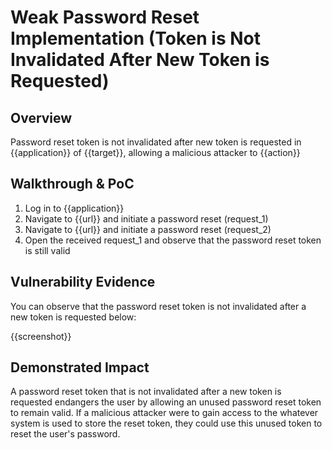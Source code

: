 # Weak Password Reset Implementation (Token is Not Invalidated After New Token is Requested)
## Overview
<!--
Provide a 1-2 sentence description - see http://cveproject.github.io/docs/content/key-details-phrasing.pdf for tips

This format is a good guide:
[VULNTYPE] in [COMPONENT] in [APPLICATION] allows [ATTACKER] to [IMPACT] via [VECTOR]


-->
Password reset token is not invalidated after new token is requested in {{application}} of {{target}}, allowing a malicious attacker to {{action}}

## Walkthrough & PoC
<!--
Provide a step-by-step walkthrough on how to access the vulnerable injection point, and how to exploit the vulnerability.
Adding a dot-pointed walkthrough with relevant screenshots will speed triage time and result in faster rewards!

Example:

1. Login to in-scope asset at <www.bugcrowd.com/login>
1. Browse to account page
1. Modify ID token to add single quote
1. View error which states 'SQL Syntax Error'
1. Replace ID value with `1' waitfor delay '00:00:10'; `
-->

1. Log in to {{application}}
1. Navigate to {{url}} and initiate a password reset (request_1)
1. Navigate to {{url}} and initiate a password reset (request_2)
1. Open the received request_1 and observe that the password reset token is still valid


## Vulnerability Evidence
<!--
Your submission MUST include evidence of the vulnerability and not be theoretical in nature.

For a reset password token that is not invalidated after a new token is requested, please post a screenshot or video that shows that the token remains valid even after a new token is requested.
-->

You can observe that the password reset token is not invalidated after a new token is requested below:

{{screenshot}}
## Demonstrated Impact
<!--
Envision how a reset password token that is not invalidated after a new token is requested could endanger the user account. If a malicious action is possible, provide a full proof-of-concept here.
-->

A password reset token that is not invalidated after a new token is requested endangers the user by allowing an unused password reset token to remain valid. If a malicious attacker were to gain access to the whatever system is used to store the reset token, they could use this unused token to reset the user's password.
